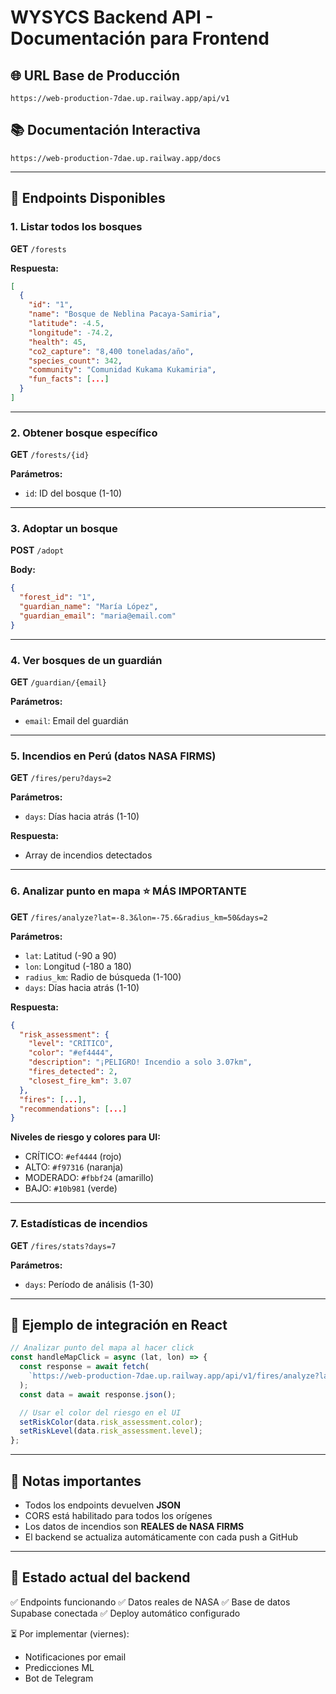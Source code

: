 # WYSYCS Backend API - Documentación para Frontend

## 🌐 URL Base de Producción

```
https://web-production-7dae.up.railway.app/api/v1
```

## 📚 Documentación Interactiva

```
https://web-production-7dae.up.railway.app/docs
```

---

## 📡 Endpoints Disponibles

### 1. Listar todos los bosques

**GET** `/forests`

**Respuesta:**

```json
[
  {
    "id": "1",
    "name": "Bosque de Neblina Pacaya-Samiria",
    "latitude": -4.5,
    "longitude": -74.2,
    "health": 45,
    "co2_capture": "8,400 toneladas/año",
    "species_count": 342,
    "community": "Comunidad Kukama Kukamiria",
    "fun_facts": [...]
  }
]
```

---

### 2. Obtener bosque específico

**GET** `/forests/{id}`

**Parámetros:**

- `id`: ID del bosque (1-10)

---

### 3. Adoptar un bosque

**POST** `/adopt`

**Body:**

```json
{
  "forest_id": "1",
  "guardian_name": "María López",
  "guardian_email": "maria@email.com"
}
```

---

### 4. Ver bosques de un guardián

**GET** `/guardian/{email}`

**Parámetros:**

- `email`: Email del guardián

---

### 5. Incendios en Perú (datos NASA FIRMS)

**GET** `/fires/peru?days=2`

**Parámetros:**

- `days`: Días hacia atrás (1-10)

**Respuesta:**

- Array de incendios detectados

---

### 6. Analizar punto en mapa ⭐ MÁS IMPORTANTE

**GET** `/fires/analyze?lat=-8.3&lon=-75.6&radius_km=50&days=2`

**Parámetros:**

- `lat`: Latitud (-90 a 90)
- `lon`: Longitud (-180 a 180)
- `radius_km`: Radio de búsqueda (1-100)
- `days`: Días hacia atrás (1-10)

**Respuesta:**

```json
{
  "risk_assessment": {
    "level": "CRÍTICO",
    "color": "#ef4444",
    "description": "¡PELIGRO! Incendio a solo 3.07km",
    "fires_detected": 2,
    "closest_fire_km": 3.07
  },
  "fires": [...],
  "recommendations": [...]
}
```

**Niveles de riesgo y colores para UI:**

- CRÍTICO: `#ef4444` (rojo)
- ALTO: `#f97316` (naranja)
- MODERADO: `#fbbf24` (amarillo)
- BAJO: `#10b981` (verde)

---

### 7. Estadísticas de incendios

**GET** `/fires/stats?days=7`

**Parámetros:**

- `days`: Período de análisis (1-30)

---

## 🎨 Ejemplo de integración en React

```javascript
// Analizar punto del mapa al hacer click
const handleMapClick = async (lat, lon) => {
  const response = await fetch(
    `https://web-production-7dae.up.railway.app/api/v1/fires/analyze?lat=${lat}&lon=${lon}&radius_km=20&days=2`
  );
  const data = await response.json();

  // Usar el color del riesgo en el UI
  setRiskColor(data.risk_assessment.color);
  setRiskLevel(data.risk_assessment.level);
};
```

---

## 📝 Notas importantes

- Todos los endpoints devuelven **JSON**
- CORS está habilitado para todos los orígenes
- Los datos de incendios son **REALES de NASA FIRMS**
- El backend se actualiza automáticamente con cada push a GitHub

---

## 🚀 Estado actual del backend

✅ Endpoints funcionando
✅ Datos reales de NASA
✅ Base de datos Supabase conectada
✅ Deploy automático configurado

⏳ Por implementar (viernes):

- Notificaciones por email
- Predicciones ML
- Bot de Telegram
